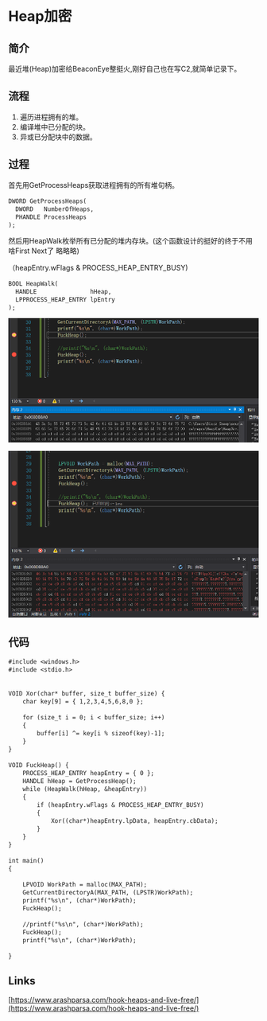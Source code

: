 # Heap加密

## 简介

最近堆\(Heap\)加密给BeaconEye整挺火,刚好自己也在写C2,就简单记录下。

## 流程

1. 遍历进程拥有的堆。
2. 编译堆中已分配的块。
3. 异或已分配块中的数据。

## 过程

首先用GetProcessHeaps获取进程拥有的所有堆句柄。

```text
DWORD GetProcessHeaps(
  DWORD   NumberOfHeaps,
  PHANDLE ProcessHeaps
);
```

然后用HeapWalk枚举所有已分配的堆内存块。\(这个函数设计的挺好的终于不用啥First Next了 略略略\)

（heapEntry.wFlags & PROCESS\_HEAP\_ENTRY\_BUSY\)

```text
BOOL HeapWalk(
  HANDLE               hHeap,
  LPPROCESS_HEAP_ENTRY lpEntry
);
```

![](../../.gitbook/assets/image%20%28289%29.png)

![](../../.gitbook/assets/image%20%28288%29.png)

## 代码

```text
#include <windows.h>
#include <stdio.h>


VOID Xor(char* buffer, size_t buffer_size) {
	char key[9] = { 1,2,3,4,5,6,8,0 };

	for (size_t i = 0; i < buffer_size; i++)
	{
		buffer[i] ^= key[i % sizeof(key)-1];
	}
}

VOID FuckHeap() {
	PROCESS_HEAP_ENTRY heapEntry = { 0 };
	HANDLE hHeap = GetProcessHeap();
	while (HeapWalk(hHeap, &heapEntry))
	{
		if (heapEntry.wFlags & PROCESS_HEAP_ENTRY_BUSY)
		{
			Xor((char*)heapEntry.lpData, heapEntry.cbData);
		}
	}
}

int main()
{
	
	LPVOID WorkPath = malloc(MAX_PATH);
	GetCurrentDirectoryA(MAX_PATH, (LPSTR)WorkPath);
	printf("%s\n", (char*)WorkPath);
	FuckHeap();

	//printf("%s\n", (char*)WorkPath);
	FuckHeap();
	printf("%s\n", (char*)WorkPath);

}
```



## Links

[https://www.arashparsa.com/hook-heaps-and-live-free/](https://www.arashparsa.com/hook-heaps-and-live-free/)

